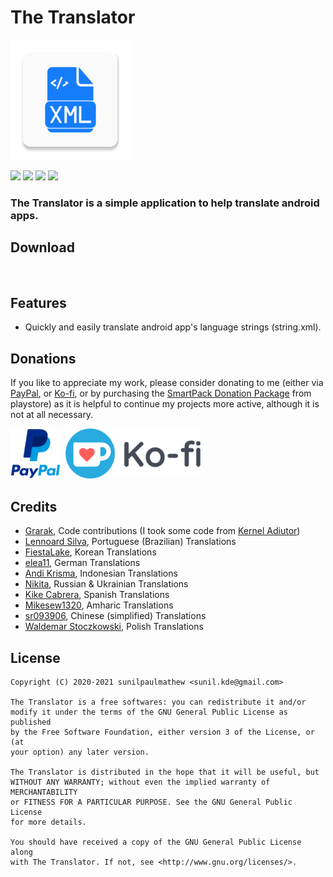 # The Translator

![The Translator](app/src/main/res/mipmap-xxxhdpi/ic_launcher.png?raw=true)

[![](https://img.shields.io/badge/The%20Translator-v0.7-green)](https://play.google.com/store/apps/details?id=com.sunilpaulmathew.translator)
![](https://img.shields.io/github/languages/top/sunilpaulmathew/Translator)
![](https://img.shields.io/github/contributors/sunilpaulmathew/Translator)
![](https://img.shields.io/github/license/sunilpaulmathew/Translator)

### The Translator is a simple application to help translate android apps.

## Download
[<img src="https://play.google.com/intl/en_us/badges/images/generic/en-play-badge.png"
     alt=""
     height="80">](https://play.google.com/store/apps/details?id=com.sunilpaulmathew.translator)
[<img src="https://i.ibb.co/q0mdc4Z/get-it-on-github.png"
     alt=""
     height="80">](https://github.com/sunilpaulmathew/Translator/releases/download/v0.7/com.sunilpaulmathew.translator-v0.7-release.apk)

## Features
* Quickly and easily translate android app's language strings (string.xml).

## Donations
If you like to appreciate my work, please consider donating to me (either via [PayPal](https://www.paypal.me/menacherry/), or [Ko-fi](https://ko-fi.com/sunilpaulmathew/), or by purchasing the [SmartPack Donation Package](https://play.google.com/store/apps/details?id=com.smartpack.donate) from playstore) as it is helpful to continue my projects more active, although it is not at all necessary.

[<img src="https://raw.githubusercontent.com/SmartPack/SmartPack.github.io/master/asset/pic005.png"
     alt=""
     height="80">](https://www.paypal.me/menacherry/)
[<img src="https://play.google.com/intl/en_us/badges/images/generic/en-play-badge.png"
     alt=""
     height="80">](https://play.google.com/store/apps/details?id=com.smartpack.donate)
[<img src="https://raw.githubusercontent.com/SmartPack/SmartPack.github.io/master/asset/pic010.png"
     alt=""
     height="80">](https://ko-fi.com/sunilpaulmathew/)

## Credits
* [Grarak](https://github.com/Grarak/), Code contributions (I took some code from [Kernel Adiutor](https://github.com/Grarak/KernelAdiutor/))
* [Lennoard Silva](https://github.com/Lennoard), Portuguese (Brazilian) Translations
* [FiestaLake](https://github.com/FiestaLake), Korean Translations
* [elea11](https://github.com/elea11), German Translations
* [Andi Krisma](https://github.com/NiNjA1998), Indonesian Translations
* [Nikita](https://t.me/MONSTER_PC), Russian & Ukrainian Translations
* [Kike Cabrera](https://github.com/kikecalpe), Spanish Translations
* [Mikesew1320](https://github.com/Mikesew1320), Amharic Translations
* [sr093906](https://github.com/sr093906), Chinese (simplified) Translations
* [Waldemar Stoczkowski](https://github.com/WaldiSt), Polish Translations

## License

    Copyright (C) 2020-2021 sunilpaulmathew <sunil.kde@gmail.com>

    The Translator is a free softwares: you can redistribute it and/or
    modify it under the terms of the GNU General Public License as published
    by the Free Software Foundation, either version 3 of the License, or (at
    your option) any later version.

    The Translator is distributed in the hope that it will be useful, but
    WITHOUT ANY WARRANTY; without even the implied warranty of MERCHANTABILITY
    or FITNESS FOR A PARTICULAR PURPOSE. See the GNU General Public License
    for more details.

    You should have received a copy of the GNU General Public License along
    with The Translator. If not, see <http://www.gnu.org/licenses/>.
